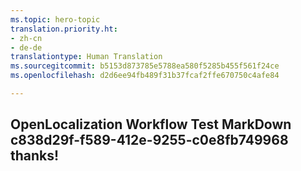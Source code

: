 ```yaml
---
ms.topic: hero-topic
translation.priority.ht:
- zh-cn
- de-de
translationtype: Human Translation
ms.sourcegitcommit: b5153d873785e5788ea580f5285b455f561f24ce
ms.openlocfilehash: d2d6ee94fb489f31b37fcaf2ffe670750c4afe84

---
```

## OpenLocalization Workflow Test MarkDown c838d29f-f589-412e-9255-c0e8fb749968 thanks!



<!--HONumber=Jul16_HO3-->


